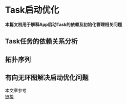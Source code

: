 # Task启动优化
**本篇文档用于解释App启动Task的依赖及初始化管理相关问题**

## Task任务的依赖关系分析


##  拓扑序列


## 有向无环图解决启动优化问题



本文章参考  
[链接](https://zhuanlan.zhihu.com/p/353204269)